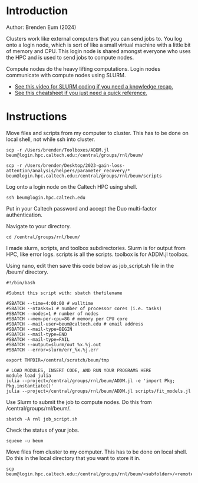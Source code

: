 # Introduction

Author: Brenden Eum (2024)

Clusters work like external computers that you can send jobs to. You log onto a login node, which is sort of like a small virtual machine with a little bit of memory and CPU. This login node is shared amongst everyone who uses the HPC and is used to send jobs to compute nodes. 

Compute nodes do the heavy lifting computations. Login nodes communicate with compute nodes using SLURM. 
- [See this video for SLURM coding if you need a knowledge recap.](https://www.youtube.com/watch?v=U42qlYkzP9k) 
- [See this cheatsheet if you just need a quick reference.](https://slurm.schedmd.com/pdfs/summary.pdf)

# Instructions

Move files and scripts from my computer to cluster. This has to be done on local shell, not while ssh into cluster.

```
scp -r /Users/brenden/Toolboxes/ADDM.jl beum@login.hpc.caltech.edu:/central/groups/rnl/beum/

scp -r /Users/brenden/Desktop/2023-gain-loss-attention/analysis/helpers/parameter_recovery/* beum@login.hpc.caltech.edu:/central/groups/rnl/beum/scripts
```

Log onto a login node on the Caltech HPC using shell.

```
ssh beum@login.hpc.caltech.edu
```

Put in your Caltech password and accept the Duo multi-factor authentication.

Navigate to your directory.

```
cd /central/groups/rnl/beum/
```

I made slurm, scripts, and toolbox subdirectories. Slurm is for output from HPC, like error logs. scripts is all the scripts. toolbox is for ADDM.jl toolbox.

Using nano, edit then save this code below as job_script.sh file in the /beum/ directory.

```
#!/bin/bash

#Submit this script with: sbatch thefilename

#SBATCH --time=4:00:00 # walltime
#SBATCH --ntasks=1 # number of processor cores (i.e. tasks)
#SBATCH --nodes=1 # number of nodes
#SBATCH --mem-per-cpu=8G # memory per CPU core
#SBATCH --mail-user=beum@caltech.edu # email address
#SBATCH --mail-type=BEGIN
#SBATCH --mail-type=END
#SBATCH --mail-type=FAIL
#SBATCH --output=slurm/out_%x.%j.out
#SBATCH --error=slurm/err_%x.%j.err

export TMPDIR=/central/scratch/beum/tmp

# LOAD MODULES, INSERT CODE, AND RUN YOUR PROGRAMS HERE
module load julia
julia --project=/central/groups/rnl/beum/ADDM.jl -e 'import Pkg; Pkg.instantiate()'
julia --project=/central/groups/rnl/beum/ADDM.jl scripts/fit_models.jl
```

Use Slurm to submit the job to compute nodes. Do this from /central/groups/rnl/beum/.

```
sbatch -A rnl job_script.sh
```

Check the status of your jobs.

```
squeue -u beum
```

Move files from cluster to my computer. This has to be done on local shell. Do this in the local directory that you want to store it in.

```
scp beum@login.hpc.caltech.edu:/central/groups/rnl/beum/<subfolder>/<remote_filename>
```